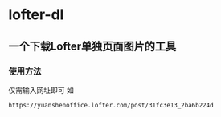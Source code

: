 # lofter-dl
## 一个下载Lofter单独页面图片的工具
### 使用方法
仅需输入网址即可
如
```
https://yuanshenoffice.lofter.com/post/31fc3e13_2ba6b224d
```
